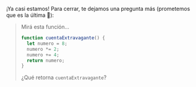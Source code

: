 ¡Ya casi estamos! Para cerrar, te dejamos una pregunta más (prometemos que es la última :pray:):

> Mirá esta función...
> 
> 
> ``` javascript
> function cuentaExtravagante() {
>   let numero = 8;
>   numero *= 2;
>   numero += 4;
>   return numero;
> }
> ```
>
> ¿Qué retorna `cuentaExtravagante`?
